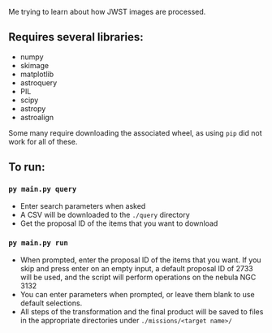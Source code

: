 Me trying to learn about how JWST images are processed.

## Requires several libraries:
* numpy
* skimage
* matplotlib
* astroquery
* PIL
* scipy
* astropy
* astroalign

Some many require downloading the associated wheel, as using `pip` did not work for all of these.

## To run:
### `py main.py query`
* Enter search parameters when asked
* A CSV will be downloaded to the `./query` directory
* Get the proposal ID of the items that you want to download
### `py main.py run`
* When prompted, enter the proposal ID of the items that you want. If you skip and press enter on an empty input, a default proposal ID of 2733 will be used, and the script will perform operations on the nebula NGC 3132
* You can enter parameters when prompted, or leave them blank to use default selections.
* All steps of the transformation and the final product will be saved to files in the appropriate directories under `./missions/<target name>/`